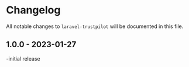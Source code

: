 # Changelog

All notable changes to `laravel-trustpilot` will be documented in this file.

## 1.0.0 - 2023-01-27

-initial release
